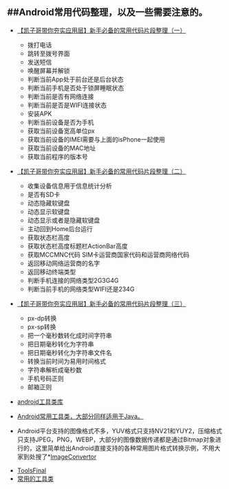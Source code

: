 ##Android常用代码整理，以及一些需要注意的。
-

* [【凯子哥带你夯实应用层】新手必备的常用代码片段整理（一）](http://blog.csdn.net/zhaokaiqiang1992/article/details/44724057)
  - 拨打电话
  - 跳转至拨号界面
  - 发送短信
  - 唤醒屏幕并解锁
  - 判断当前App处于前台还是后台状态
  - 判断当前手机是否处于锁屏睡眠状态
  - 判断当前是否有网络连接
  - 判断当前是否是WIFI连接状态
  - 安装APK
  - 判断当前设备是否为手机
  - 获取当前设备宽高单位px
  - 获取当前设备的IMEI需要与上面的isPhone一起使用
  - 获取当前设备的MAC地址
  - 获取当前程序的版本号

* [【凯子哥带你夯实应用层】新手必备的常用代码片段整理（二）](http://blog.csdn.net/zhaokaiqiang1992/article/details/44724687)
  -  收集设备信息用于信息统计分析
  - 是否有SD卡
  - 动态隐藏软键盘
  - 动态显示软键盘
  - 动态显示或者是隐藏软键盘
  - 主动回到Home后台运行
  - 获取状态栏高度
  - 获取状态栏高度标题栏ActionBar高度
  - 获取MCCMNC代码 SIM卡运营商国家代码和运营商网络代码
  - 返回移动网络运营商的名字
  - 返回移动终端类型
  - 判断手机连接的网络类型2G3G4G
  - 判断当前手机的网络类型WIFI还是234G

* [【凯子哥带你夯实应用层】新手必备的常用代码片段整理（三）](http://blog.csdn.net/zhaokaiqiang1992/article/details/44725455)
  -   px-dp转换
  -  px-sp转换
  -  把一个毫秒数转化成时间字符串
  -  把日期毫秒转化为字符串
  -  把日期毫秒转化为字符串文件名
  -  转换当前时间为易用时间格式
  -  字符串解析成毫秒数
  -  手机号码正则
  -  邮箱正则

* [android工具类库](https://github.com/jingle1267/android-utils)
* [Android常用工具类，大部分同样适用于Java。](http://www.trinea.cn/android/android-common-utils/)


- Android平台支持的图像格式不多，YUV格式只支持NV21和YUY2，压缩格式只支持JPEG，PNG，WEBP，大部分的图像数据传递都是通过Bitmap对象进行的，这里简单给出Android直接支持的各种常用图片格式转换示例，不用大家到处搜了*[ImageConvertor](https://github.com/Jhuster/Android/blob/master/Utils/ImageConvertor.java)

* [ToolsFinal](https://github.com/pengjianbo/ToolsFinal)
* [常用的工具类](https://github.com/l123456789jy/Lazy)
